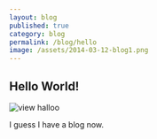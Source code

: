 ```yaml
---
layout: blog
published: true
category: blog
permalink: /blog/hello
image: /assets/2014-03-12-blog1.png
---
```


## Hello World!

![view halloo]({{site.baseurl}}/assets/2014-03-12-blog1.png)

I guess I have a blog now.
